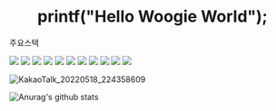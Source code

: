 
  
<h1 align="center"> printf("Hello Woogie World");</h1>



<cnter> 주요스택 </center>
<div>
<img src="https://img.shields.io/badge/Python-3776AB?style=for-the-badge&logo=Python&logoColor=white">
<img src="https://img.shields.io/badge/java-007396?style=for-the-badge&logo=java&logoColor=white"> 
<img src="https://img.shields.io/badge/C++-00599C?style=for-the-badge&logo=C%2B%2B&logoColor=white">
<img src="https://img.shields.io/badge/c-A8B9CC?style=for-the-badge&logo=c%2B%2B&logoColor=white">
<img src="https://img.shields.io/badge/html5-E34F26?style=for-the-badge&logo=html5&logoColor=white"> 
  <img src="https://img.shields.io/badge/css-1572B6?style=for-the-badge&logo=css3&logoColor=white"> 
  <img src="https://img.shields.io/badge/javascript-F7DF1E?style=for-the-badge&logo=javascript&logoColor=black"> 
    <img src="https://img.shields.io/badge/PHP-F7DF1E?style=for-the-badge&logo=javascript&logoColor=black"> 
 <img src="https://img.shields.io/badge/flutter-02569B?style=for-the-badge&logo=flutter&logoColor=white">

 <img src="https://img.shields.io/badge/github-181717?style=for-the-badge&logo=github&logoColor=white">
  <img src="https://img.shields.io/badge/git-F05032?style=for-the-badge&logo=git&logoColor=white">
<div>

 ![KakaoTalk_20220518_224358609](https://user-images.githubusercontent.com/54401641/169054996-3e4db505-41ef-4053-a19a-f1d079ffd8e8.jpg)

![Anurag's github stats](https://github-readme-stats.vercel.app/api?username=jeonguk29&show_icons=true&theme=github_dark)


